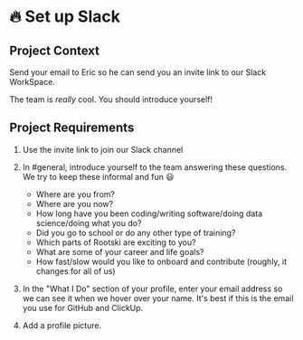 # 🔥 Set up Slack

## Project Context

Send your email to Eric so he can send you an invite link to our Slack WorkSpace.

The team is *really* cool. You should introduce yourself!

## Project Requirements

1. Use the invite link to join our Slack channel

2. In #general, introduce yourself to the team answering these questions. We try to keep these informal and fun 😃

   - Where are you from?
   - Where are you now?
   - How long have you been coding/writing software/doing data science/doing what you do?
   - Did you go to school or do any other type of training?
   - Which parts of Rootski are exciting to you?
   - What are some of your career and life goals?
   - How fast/slow would you like to onboard and contribute (roughly, it changes for all of us)

3. In the "What I Do" section of your profile, enter your email address so we can see it when we hover over your name. It's best if this is the email you use for GitHub and ClickUp.

4. Add a profile picture.

